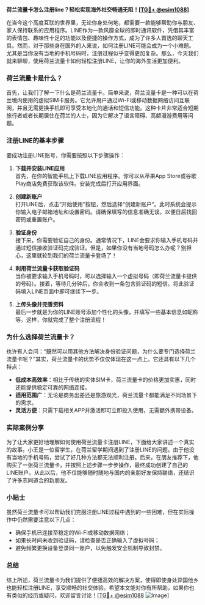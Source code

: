 **荷兰流量卡怎么注册line？轻松实现海外社交畅通无阻！[[TG💪+ @esim1088](https://t.me/s/esim1088)]**

在当今这个高度互联的世界里，无论你身处何地，都需要一款能够帮助你与朋友、家人保持联系的应用程序。LINE作为一款风靡全球的即时通讯软件，凭借其丰富的表情包、趣味性十足的功能以及便捷的操作方式，成为了许多人首选的聊天工具。然而，对于那些身在国外的人来说，如何注册LINE可能会成为一个小难题。尤其是当你没有当地的手机号码时，注册过程似乎变得更加复杂。那么，今天我们就来聊聊，使用荷兰流量卡如何轻松注册LINE，让你的海外生活更加便利。

### 荷兰流量卡是什么？

首先，让我们了解一下什么是荷兰流量卡。简单来说，荷兰流量卡是一种可以在荷兰境内使用的虚拟SIM卡服务。它允许用户通过Wi-Fi或移动数据网络访问互联网，并且无需更换手机即可享受本地化的通话和短信功能。这种卡片非常适合短期旅行者或者长期居住在荷兰的人士，因为它解决了语言障碍、高额漫游费用等问题。

### 注册LINE的基本步骤

要成功注册LINE账号，你需要按照以下步骤操作：

1. **下载并安装LINE应用**  
   首先，在你的智能手机上下载LINE应用程序。你可以从苹果App Store或谷歌Play商店免费获取该软件。安装完成后打开应用界面。

2. **创建新账户**  
   打开LINE后，点击“开始使用”按钮，然后选择“创建新账户”。此时系统会提示你输入电子邮箱地址和设置密码。请确保填写的信息准确无误，以便日后找回密码或重置账户。

3. **验证身份**  
   接下来，你需要验证自己的身份。通常情况下，LINE会要求你输入手机号码并通过短信接收验证码完成验证。但是，如果你没有当地号码怎么办呢？别担心，这里就轮到我们的荷兰流量卡登场了！

4. **利用荷兰流量卡获取验证码**  
   当你被要求输入手机号码时，可以选择输入一个虚拟号码（即荷兰流量卡提供的号码）。接着，等待几分钟后，你会收到一条包含验证码的短信。将此验证码填入LINE页面中即可继续下一步。

5. **上传头像并完善资料**  
   最后一步就是为你的LINE账号添加个性化的头像，并填写一些基本信息如昵称等。这样，你就完成了整个注册流程！

### 为什么选择荷兰流量卡？

也许有人会问：“既然可以用其他方法解决身份验证问题，为什么要专门选择荷兰流量卡呢？”其实，荷兰流量卡的优势不仅仅体现在这一点上。它还具有以下几个特点：

- **低成本高效率**：相比于传统的实体SIM卡，荷兰流量卡的价格更加实惠，同时还能提供稳定可靠的网络连接。
- **适用范围广**：无论是商务出差还是旅游观光，荷兰流量卡都能满足不同场景下的需求。
- **灵活方便**：只需下载相关APP并激活即可立即投入使用，无需额外携带设备。

### 实际案例分享

为了让大家更好地理解如何使用荷兰流量卡注册LINE，下面给大家讲述一个真实的故事。小王是一位留学生，在荷兰留学期间遇到了注册LINE的问题。由于他没有当地的手机号码，尝试了好几种方法都无法顺利注册。后来，在朋友推荐下，他购买了一张荷兰流量卡，并按照上述步骤一步步操作，最终成功创建了自己的LINE账户。从此以后，他不仅能够随时随地与国内的亲朋好友保持联络，还结识了许多志同道合的新朋友。

### 小贴士

虽然荷兰流量卡可以帮助我们克服注册LINE过程中遇到的一些困难，但在实际操作中仍然需要注意以下几点：

- 确保手机已连接至稳定的Wi-Fi或移动数据网络；
- 如果长时间未收到验证码，请检查是否正确输入了虚拟号码；
- 避免频繁更换设备登录同一账户，以免触发安全机制导致封禁。

### 总结

综上所述，荷兰流量卡为我们提供了便捷高效的解决方案，使得即使身处异国他乡也能轻松注册LINE，享受顺畅的社交体验。希望本文能对你有所帮助，如果你也有类似的经历或疑问，欢迎留言讨论！[[TG💪+ @esim1088](https://t.me/s/esim1088) ![Image](https://i.postimg.cc/4NQfJmqS/Snipaste-2025-05-13-00-14-12.png)]